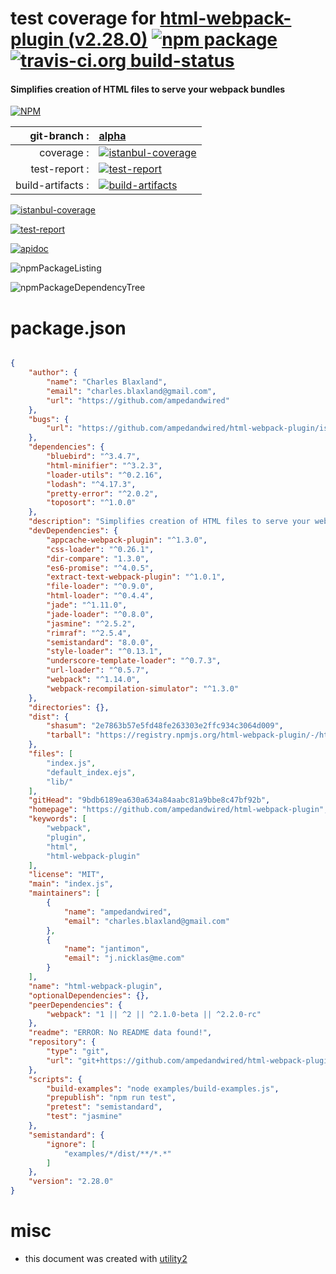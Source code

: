 # test coverage for  [html-webpack-plugin (v2.28.0)](https://github.com/ampedandwired/html-webpack-plugin)  [![npm package](https://img.shields.io/npm/v/npmtest-html-webpack-plugin.svg?style=flat-square)](https://www.npmjs.org/package/npmtest-html-webpack-plugin) [![travis-ci.org build-status](https://api.travis-ci.org/npmtest/node-npmtest-html-webpack-plugin.svg)](https://travis-ci.org/npmtest/node-npmtest-html-webpack-plugin)
#### Simplifies creation of HTML files to serve your webpack bundles

[![NPM](https://nodei.co/npm/html-webpack-plugin.png?downloads=true)](https://www.npmjs.com/package/html-webpack-plugin)

| git-branch : | [alpha](https://github.com/npmtest/node-npmtest-html-webpack-plugin/tree/alpha)|
|--:|:--|
| coverage : | [![istanbul-coverage](https://npmtest.github.io/node-npmtest-html-webpack-plugin/build/coverage.badge.svg)](https://npmtest.github.io/node-npmtest-html-webpack-plugin/build/coverage.html/index.html)|
| test-report : | [![test-report](https://npmtest.github.io/node-npmtest-html-webpack-plugin/build/test-report.badge.svg)](https://npmtest.github.io/node-npmtest-html-webpack-plugin/build/test-report.html)|
| build-artifacts : | [![build-artifacts](https://npmtest.github.io/node-npmtest-html-webpack-plugin/glyphicons_144_folder_open.png)](https://github.com/npmtest/node-npmtest-html-webpack-plugin/tree/gh-pages/build)|

[![istanbul-coverage](https://npmtest.github.io/node-npmtest-html-webpack-plugin/build/screenCapture.buildCustomOrg.browser.coverage.html.png)](https://npmtest.github.io/node-npmtest-html-webpack-plugin/build/coverage.html/index.html)

[![test-report](https://npmtest.github.io/node-npmtest-html-webpack-plugin/build/screenCapture.buildCustomOrg.browser.%252Fhome%252Ftravis%252Fbuild%252Fnpmtest%252Fnode-npmtest-html-webpack-plugin%252Ftmp%252Fbuild%252Ftest-report.html.png)](https://npmtest.github.io/node-npmtest-html-webpack-plugin/build/test-report.html)

[![apidoc](https://npmdoc.github.io/node-npmdoc-html-webpack-plugin/build/screenCapture.buildApidoc.browser.%252Fhome%252Ftravis%252Fbuild%252Fnpmdoc%252Fnode-npmdoc-html-webpack-plugin%252Ftmp%252Fbuild%252Fapidoc.html.png)](https://npmdoc.github.io/node-npmdoc-html-webpack-plugin/build/apidoc.html)

![npmPackageListing](https://npmtest.github.io/node-npmtest-html-webpack-plugin/build/screenCapture.npmPackageListing.svg)

![npmPackageDependencyTree](https://npmtest.github.io/node-npmtest-html-webpack-plugin/build/screenCapture.npmPackageDependencyTree.svg)



# package.json

```json

{
    "author": {
        "name": "Charles Blaxland",
        "email": "charles.blaxland@gmail.com",
        "url": "https://github.com/ampedandwired"
    },
    "bugs": {
        "url": "https://github.com/ampedandwired/html-webpack-plugin/issues"
    },
    "dependencies": {
        "bluebird": "^3.4.7",
        "html-minifier": "^3.2.3",
        "loader-utils": "^0.2.16",
        "lodash": "^4.17.3",
        "pretty-error": "^2.0.2",
        "toposort": "^1.0.0"
    },
    "description": "Simplifies creation of HTML files to serve your webpack bundles",
    "devDependencies": {
        "appcache-webpack-plugin": "^1.3.0",
        "css-loader": "^0.26.1",
        "dir-compare": "1.3.0",
        "es6-promise": "^4.0.5",
        "extract-text-webpack-plugin": "^1.0.1",
        "file-loader": "^0.9.0",
        "html-loader": "^0.4.4",
        "jade": "^1.11.0",
        "jade-loader": "^0.8.0",
        "jasmine": "^2.5.2",
        "rimraf": "^2.5.4",
        "semistandard": "8.0.0",
        "style-loader": "^0.13.1",
        "underscore-template-loader": "^0.7.3",
        "url-loader": "^0.5.7",
        "webpack": "^1.14.0",
        "webpack-recompilation-simulator": "^1.3.0"
    },
    "directories": {},
    "dist": {
        "shasum": "2e7863b57e5fd48fe263303e2ffc934c3064d009",
        "tarball": "https://registry.npmjs.org/html-webpack-plugin/-/html-webpack-plugin-2.28.0.tgz"
    },
    "files": [
        "index.js",
        "default_index.ejs",
        "lib/"
    ],
    "gitHead": "9bdb6189ea630a634a84aabc81a9bbe8c47bf92b",
    "homepage": "https://github.com/ampedandwired/html-webpack-plugin",
    "keywords": [
        "webpack",
        "plugin",
        "html",
        "html-webpack-plugin"
    ],
    "license": "MIT",
    "main": "index.js",
    "maintainers": [
        {
            "name": "ampedandwired",
            "email": "charles.blaxland@gmail.com"
        },
        {
            "name": "jantimon",
            "email": "j.nicklas@me.com"
        }
    ],
    "name": "html-webpack-plugin",
    "optionalDependencies": {},
    "peerDependencies": {
        "webpack": "1 || ^2 || ^2.1.0-beta || ^2.2.0-rc"
    },
    "readme": "ERROR: No README data found!",
    "repository": {
        "type": "git",
        "url": "git+https://github.com/ampedandwired/html-webpack-plugin.git"
    },
    "scripts": {
        "build-examples": "node examples/build-examples.js",
        "prepublish": "npm run test",
        "pretest": "semistandard",
        "test": "jasmine"
    },
    "semistandard": {
        "ignore": [
            "examples/*/dist/**/*.*"
        ]
    },
    "version": "2.28.0"
}
```



# misc
- this document was created with [utility2](https://github.com/kaizhu256/node-utility2)
